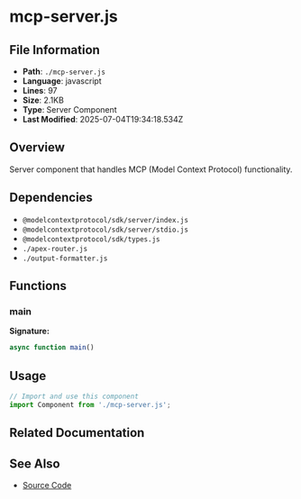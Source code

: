 # mcp-server.js

## File Information

- **Path**: `./mcp-server.js`
- **Language**: javascript
- **Lines**: 97
- **Size**: 2.1KB
- **Type**: Server Component
- **Last Modified**: 2025-07-04T19:34:18.534Z

## Overview

Server component that handles MCP (Model Context Protocol) functionality.

## Dependencies

- `@modelcontextprotocol/sdk/server/index.js`
- `@modelcontextprotocol/sdk/server/stdio.js`
- `@modelcontextprotocol/sdk/types.js`
- `./apex-router.js`
- `./output-formatter.js`

## Functions

### main

**Signature:**
```javascript
async function main()
```

## Usage

```javascript
// Import and use this component
import Component from './mcp-server.js';
```

## Related Documentation


## See Also

- [Source Code](./mcp-server.js)

